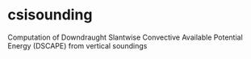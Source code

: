 # csisounding
Computation of Downdraught Slantwise Convective Available Potential Energy (DSCAPE) from vertical soundings
